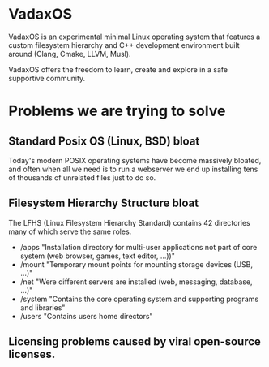 # VadaxOS
VadaxOS is an experimental minimal Linux operating system that features a custom filesystem hierarchy and C++ development environment built around (Clang, Cmake, LLVM, Musl).

VadaxOS offers the freedom to learn, create and explore in a safe supportive community.


# Problems we are trying to solve

## Standard Posix OS (Linux, BSD) bloat
Today's modern POSIX operating systems have become massively bloated, and often when all we need is to run a webserver we end up installing tens of thousands of unrelated files just to do so. 

## Filesystem Hierarchy Structure bloat
The LFHS (Linux Filesystem Hierarchy Standard) contains 42 directories many of which serve the same roles.

- /apps   "Installation directory for multi-user applications not part of core system (web browser, games, text editor, ...))"
- /mount  "Temporary mount points for mounting storage devices (USB, ...)"
- /net    "Were different servers are installed (web, messaging, database, ...)"
- /system "Contains the core operating system and supporting programs and libraries"
- /users  "Contains users home directors"

## Licensing problems caused by viral open-source licenses.
